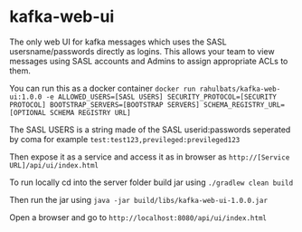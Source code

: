 # kafka-web-ui
The only web UI for kafka messages which uses the SASL usersname/passwords directly as logins.
This allows your team to view messages using SASL accounts and Admins to assign appropriate ACLs to them.

You can run this as a docker container `docker run rahulbats/kafka-web-ui:1.0.0 -e ALLOWED_USERS=[SASL USERS] SECURITY_PROTOCOL=[SECURITY PROTOCOL] BOOTSTRAP_SERVERS=[BOOTSTRAP SERVERS] SCHEMA_REGISTRY_URL=[OPTIONAL SCHEMA REGISTRY URL]` 


The SASL USERS is a string made of the SASL userid:passwords seperated by coma for example `test:test123,previleged:previleged123` 


Then expose it as a service and access it as in browser as `http://[Service URL]/api/ui/index.html`

To run locally cd into the server folder build jar using `./gradlew clean build`

Then run the jar using `java -jar build/libs/kafka-web-ui-1.0.0.jar`

Open a browser and go to `http://localhost:8080/api/ui/index.html`
